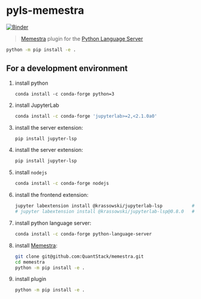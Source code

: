 # pyls-memestra

[![Binder](https://mybinder.org/badge_logo.svg)](https://mybinder.org/v2/gh/marimeireles/pyls-memestra/master?urlpath=/lab/tree/binder/notebook.ipynb)

> [Memestra](https://github.com/QuantStack/memestra/) plugin for the [Python Language Server](https://github.com/palantir/python-language-server)

```bash
python -m pip install -e .
```

## For a development environment

1. install python

    ```
    conda install -c conda-forge python=3
    ```

2. install JupyterLab

    ```bash
    conda install -c conda-forge 'jupyterlab>=2,<2.1.0a0'
    ```

3. install the server extension:

    ```bash
    pip install jupyter-lsp
    ```

4. install the server extension:

    ```bash
    pip install jupyter-lsp
    ```

5. install `nodejs`

    ```bash
    conda install -c conda-forge nodejs
    ```

6. install the frontend extension:

    ```bash
    jupyter labextension install @krassowski/jupyterlab-lsp           # for JupyterLab 2.x
    # jupyter labextension install @krassowski/jupyterlab-lsp@0.8.0   # for JupyterLab 1.x
    ```

8. install python language server:

    ```bash
    conda install -c conda-forge python-language-server
    ```

7. install [Memestra](https://github.com/QuantStack/memestra):

    ```bash
    git clone git@github.com:QuantStack/memestra.git
    cd memestra
    python -m pip install -e .
    ```

8. install plugin

    ```bash
    python -m pip install -e .
    ```
